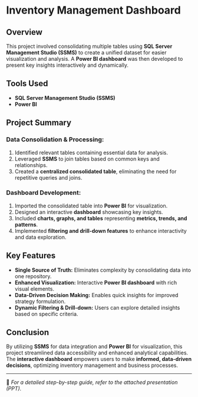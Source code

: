 # Inventory Management Dashboard

## Overview
This project involved consolidating multiple tables using **SQL Server Management Studio (SSMS)** to create a unified dataset for easier visualization and analysis. A **Power BI dashboard** was then developed to present key insights interactively and dynamically.

## Tools Used
- **SQL Server Management Studio (SSMS)**
- **Power BI**

## Project Summary
### **Data Consolidation & Processing:**
1. Identified relevant tables containing essential data for analysis.
2. Leveraged **SSMS** to join tables based on common keys and relationships.
3. Created a **centralized consolidated table**, eliminating the need for repetitive queries and joins.

### **Dashboard Development:**
1. Imported the consolidated table into **Power BI** for visualization.
2. Designed an interactive **dashboard** showcasing key insights.
3. Included **charts, graphs, and tables** representing **metrics, trends, and patterns**.
4. Implemented **filtering and drill-down features** to enhance interactivity and data exploration.

## Key Features
- **Single Source of Truth:** Eliminates complexity by consolidating data into one repository.
- **Enhanced Visualization:** Interactive **Power BI dashboard** with rich visual elements.
- **Data-Driven Decision Making:** Enables quick insights for improved strategy formulation.
- **Dynamic Filtering & Drill-down:** Users can explore detailed insights based on specific criteria.

## Conclusion
By utilizing **SSMS** for data integration and **Power BI** for visualization, this project streamlined data accessibility and enhanced analytical capabilities. The **interactive dashboard** empowers users to make **informed, data-driven decisions**, optimizing inventory management and business processes.

---
📌 *For a detailed step-by-step guide, refer to the attached presentation (PPT).*

